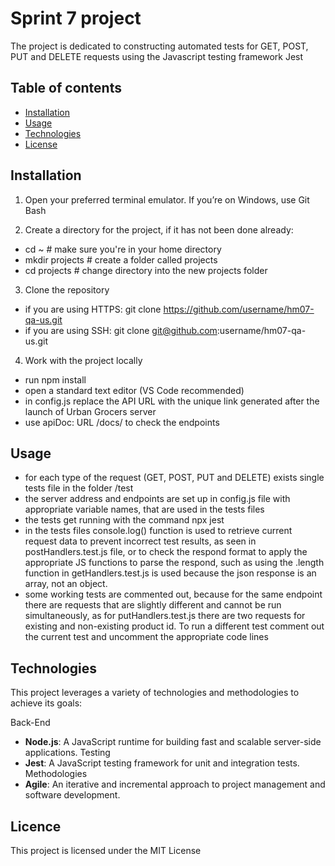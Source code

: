 # Sprint 7 project

The project is dedicated to constructing automated tests for GET, POST, PUT and DELETE requests using the Javascript testing framework Jest

## Table of contents

- [Installation](#installation)
- [Usage](#usage)
- [Technologies](#technologies)
- [License](#licence)

## Installation

1. Open your preferred terminal emulator. If you’re on Windows, use Git Bash

2. Create a directory for the project, if it has not been done already:
- cd ~               # make sure you're in your home directory
- mkdir projects     # create a folder called projects
- cd projects        # change directory into the new projects folder
3. Clone the repository
- if you are using HTTPS: git clone https://github.com/username/hm07-qa-us.git
- if you are using SSH: git clone git@github.com:username/hm07-qa-us.git

4. Work with the project locally

- run npm install 
- open a standard text editor (VS Code recommended)
- in config.js replace the API URL with the unique link generated after the launch of Urban Grocers server
- use apiDoc: URL /docs/ to check the endpoints

## Usage

- for each type of the request (GET, POST, PUT and DELETE) exists single tests file in the folder /test
- the server address and endpoints are set up in config.js file with appropriate variable names, that are used in the tests files
- the tests get running with the command npx jest
- in the tests files console.log() function is used to retrieve current request data to prevent incorrect test results, as seen in postHandlers.test.js file, or to check the respond format to apply the appropriate JS functions to parse the respond, such as using the .length function in getHandlers.test.js is used because the json response is an array, not an object.
- some working tests are commented out, because for the same endpoint there are requests that are slightly different and cannot be run simultaneously, as for putHandlers.test.js there are two requests for existing and non-existing product id. To run a different test comment out the current test and uncomment the appropriate code lines

## Technologies

This project leverages a variety of technologies and methodologies to achieve its goals:

Back-End
- **Node.js**: A JavaScript runtime for building fast and scalable server-side applications.
Testing
- **Jest**: A JavaScript testing framework for unit and integration tests.
Methodologies
- **Agile**: An iterative and incremental approach to project management and software development.

## Licence

This project is licensed under the MIT License
